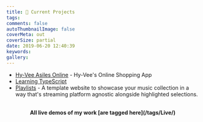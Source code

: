 ```yaml
---
title: 📌 Current Projects
tags:
comments: false
autoThumbnailImage: false
coverMeta: out
coverSize: partial
date: 2019-06-20 12:40:39
keywords:
gallery:
---
```


* [Hy-Vee Asiles Online](/Hy-Vee-Internship) - Hy-Vee's Online Shopping App
* [Learning TypeScript](https://github.com/bmitchinson/LearningTypescript)
* [Playlists](https://github.com/bmitchinson/Playlists) - A template website 
to showcase your music collection in a way that's streaming platform agnostic
alongside highlighted selections.
</br></br>
<p align='center'><b> All live demos of my work [are tagged here](/tags/Live/) <b></p>